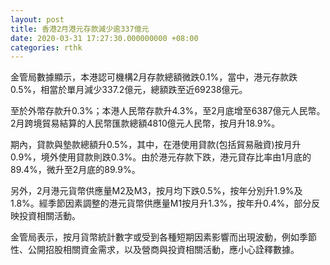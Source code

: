 ```yaml
---
layout: post
title: 香港2月港元存款減少逾337億元
date: 2020-03-31 17:27:30.000000000 +08:00
categories: rthk
---
```


金管局數據顯示，本港認可機構2月存款總額微跌0.1%，當中，港元存款跌0.5%，相當於單月減少337.2億元，總額跌至近69238億元。

至於外幣存款升0.3%；本港人民幣存款升4.3%，至2月底增至6387億元人民幣。2月跨境貿易結算的人民幣匯款總額4810億元人民幣，按月升18.9%。

期內，貸款與墊款總額升0.5%，其中，在港使用貸款(包括貿易融資)按月升0.9%，境外使用貸款則跌0.3%。由於港元存款下跌，港元貸存比率由1月底的89.4%，微升至2月底的89.9%。

另外，2月港元貨幣供應量M2及M3，按月均下跌0.5%，按年分別升1.9%及1.8%。經季節因素調整的港元貨幣供應量M1按月升1.3%，按年升0.4%，部分反映投資相關活動。

金管局表示，按月貨幣統計數字或受到各種短期因素影響而出現波動，例如季節性、公開招股相關資金需求，以及營商與投資相關活動，應小心詮釋數據。
